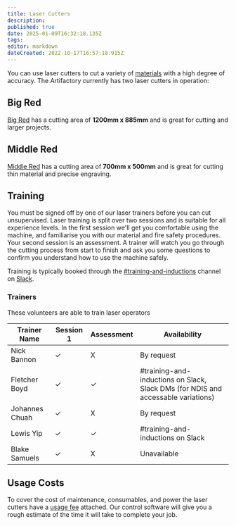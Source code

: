 ```yaml
---
title: Laser Cutters
description: 
published: true
date: 2025-01-09T16:32:18.135Z
tags: 
editor: markdown
dateCreated: 2022-10-17T16:57:18.915Z
---
```


You can use laser cutters to cut a variety of [materials](/tools/lasers/materials) with a high degree of accuracy. The Artifactory currently has two laser cutters in operation:

## Big Red

[Big Red](/tools/lasers/bigred) has a cutting area of **1200mm x 885mm** and is great for cutting and larger projects.

## Middle Red

[Middle Red](/tools/lasers/middlered) has a cutting area of **700mm x 500mm** and is great for cutting thin material and precise engraving.

## Training

You must be signed off by one of our laser trainers before you can cut unsupervised. Laser training is split over two sessions and is suitable for all experience levels. In the first session we'll get you comfortable using the machine, and familiarise you with our material and fire safety procedures. Your second session is an assessment. A trainer will watch you go through the cutting process from start to finish and ask you some questions to confirm you understand how to use the machine safely. 

Training is typically booked through the [#training-and-inductions](https://perart.io/Straining) channel on [Slack](https://artifactory.org.au/slack).

### Trainers

These volunteers are able to train laser operators

| Trainer Name   | Session 1        | Assessment | Availability                                            |
| -------------- | ---------------- | - | ------------------------------------------------------- |
| Nick Bannon    | ✓                | X | By request |
| Fletcher Boyd  | ✓                | ✓ | #training-and-inductions on Slack, Slack DMs (for NDIS and accessable variations) |
| Johannes Chuah | ✓                | X | By request |
| Lewis Yip      | ✓                | ✓ | #training-and-inductions on Slack |
| Blake Samuels  | ✓                | X | Unavailable |

## Usage Costs

To cover the cost of maintenance, consumables, and power the laser cutters have a [usage fee](/docs/policies/fees#laser-cutter-big-red) attached. Our control software will give you a rough estimate of the time it will take to complete your job.

